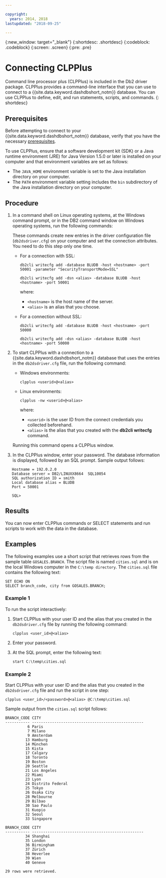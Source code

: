 ```yaml
---

copyright:
  years: 2014, 2018
lastupdated: "2018-09-25"

---
```


<!-- Attribute definitions --> 
{:new_window: target="_blank"}
{:shortdesc: .shortdesc}
{:codeblock: .codeblock}
{:screen: .screen}
{:pre: .pre}

# Connecting CLPPlus

Command line processor plus (CLPPlus) is included in the Db2 driver package. CLPPlus provides a command-line interface that you can use to connect to a {{site.data.keyword.dashdbshort_notm}} database. You can use CLPPlus to define, edit, and run statements, scripts, and commands.
{: shortdesc}

## Prerequisites

Before attempting to connect to your {{site.data.keyword.dashdbshort_notm}} database, verify that you have the necessary [prerequisites](connecting.html#prereqs).

<!-- Before you can connect to your database, you must perform the following steps:

- [Verify prerequisites](prereqs.html), including installing driver packages, configuring your local environment, and downloading SSL certificates (if needed)
- Collect [connection information](credentials.html), including database details such as host name and port numbers, and connection credentials such as user ID and password -->

To use CLPPlus, ensure that a software development kit (SDK) or a Java runtime environment (JRE) for Java Version 1.5.0 or later is installed on your computer and that environment variables are set as follows:

- The `JAVA_HOME` environment variable is set to the Java installation directory on your computer.
- The `PATH` environment variable setting includes the `bin` subdirectory of the Java installation directory on your computer.

## Procedure

1. In a command shell on Linux operating systems, at the Windows command prompt, or in the DB2 command window on Windows operating systems, run the following commands:

   These commands create new entries in the driver configuration file (`db2dsdriver.cfg`) on your computer and set the connection attributes. You need to do this step only one time.

   - For a connection with SSL:

     `db2cli writecfg add -database BLUDB -host <hostname> -port 50001 -parameter "SecurityTransportMode=SSL"`

     `db2cli writecfg add -dsn <alias> -database BLUDB -host <hostname> -port 50001`  

     where:
     
     - `<hostname>` is the host name of the server.
     - `<alias>` is an alias that you choose.

   - For a connection without SSL:

     `db2cli writecfg add -database BLUDB -host <hostname> -port 50000`

     `db2cli writecfg add -dsn <alias> -database BLUDB -host <hostname> -port 50000`

2. To start CLPPlus with a connection to a {{site.data.keyword.dashdbshort_notm}} database that uses the entries in the `db2dsdriver.cfg` file, run the following command:

   - Windows environments: 

     `clpplus <userid>@<alias>`

   - Linux environments:

     `clpplus -nw <userid>@<alias>`

     where:
     
     - `<userid>` is the user ID from the connect credentials you collected beforehand.
     - `<alias>` is the alias that you created with the **db2cli writecfg** command.

   Running this command opens a CLPPlus window.

3. In the CLPPlus window, enter your password. The database information is displayed, followed by an SQL prompt. Sample output follows:

```
   Hostname = 192.0.2.0
   Database server = DB2/LINUXX8664  SQL10054
   SQL authorization ID = smith
   Local database alias = BLUDB
   Port = 50001
   
   SQL>
```

## Results

You can now enter CLPPlus commands or SELECT statements and run scripts to work with the data in the database.

## Examples

The following examples use a short script that retrieves rows from the sample table `GOSALES.BRANCH`. The script file is named `cities.sql` and is on the local Windows computer in the `C:\temp directory`. The `cities.sql` file contains the following text:

```
SET ECHO ON
SELECT branch_code, city from GOSALES.BRANCH;
```

### Example 1 

To run the script interactively:

1. Start CLPPlus with your user ID and the alias that you created in the `db2dsdriver.cfg` file by running the following command:

   `clpplus <user_id>@<alias>`
2. Enter your password.
3. At the SQL prompt, enter the following text:

   `start C:\temp\cities.sql`

### Example 2

Start CLPPlus with your user ID and the alias that you created in the `db2dsdriver.cfg` file and run the script in one step:

`clpplus <user_id>/<password>@<alias> @C:\temp\cities.sql`

Sample output from the `cities.sql` script follows:

```
BRANCH_CODE CITY
----------- --------------------------------------------------
          6 Paris
          7 Milano
          9 Amsterdam
         13 Hamburg
         14 München
         15 Kista
         17 Calgary
         18 Toronto
         19 Boston
         20 Seattle
         21 Los Angeles
         22 Miami
         23 Lyon
         24 Distrito Federal
         25 Tokyo
         26 Osaka City
         28 Melbourne
         29 Bilbao
         30 Sao Paulo
         31 Kuopio
         32 Seoul
         33 Singapore

BRANCH_CODE CITY
----------- --------------------------------------------------
         34 Shanghai
         35 London
         36 Birmingham
         37 Zürich
         38 Heverlee
         39 Wien
         40 Geneve

29 rows were retrieved.
```

